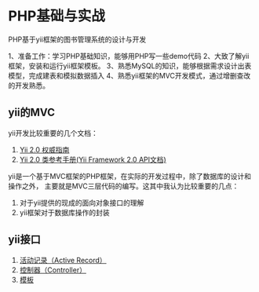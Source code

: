# PHP基础与实战

PHP基于yii框架的图书管理系统的设计与开发

1、准备工作：学习PHP基础知识，能够用PHP写一些demo代码
2、大致了解yii框架，安装和运行yii框架模板。
3、熟悉MySQL的知识，能够根据需求设计出表模型，完成建表和模拟数据插入
4、熟悉yii框架的MVC开发模式，通过增删查改的开发熟悉。

## yii的MVC

yii开发比较重要的几个文档：
1. [Yii 2.0 权威指南](https://www.yiichina.com/doc/guide/2.0)
2. [Yii 2.0 类参考手册(Yii Framework 2.0 API文档)](https://www.yiichina.com/doc/api/2.0)

yii是一个基于MVC框架的PHP框架，在实际的开发过程中，除了数据库的设计和操作之外，
主要就是MVC三层代码的编写。这其中我认为比较重要的几点：
1. 对于yii提供的现成的面向对象接口的理解
2. yii框架对于数据库操作的封装

## yii接口

1. [活动记录（Active Record）][1]
2. [控制器（Controller）][2]
3. [模板][3]

[1]:https://www.yiichina.com/doc/guide/2.0/db-active-record
[2]:https://www.yiichina.com/doc/guide/2.0/structure-controllers
[3]:https://www.yiichina.com/doc/guide/2.0/structure-views